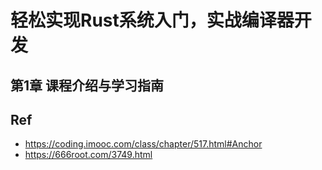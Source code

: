 # 轻松实现Rust系统入门，实战编译器开发


## 第1章 课程介绍与学习指南

## Ref

* <https://coding.imooc.com/class/chapter/517.html#Anchor>
* <https://666root.com/3749.html>